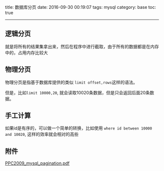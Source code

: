 title: 数据库分页
date: 2016-09-30 00:19:07
tags: mysql
category: base
toc: true

---

## 逻辑分页

就是将所有的结果集拿出来，然后在程序中进行截取，由于所有的数据都是在内存中的，占用内存比较大

## 物理分页

物理分页是指基于数据库提供的类似 `limit offset,rows`这样的语法。

但是，比如`limit 10000,20`,  就会读取10020条数据，但是只会返回后面20条数据。

## 手工计算

如果id是有序的，可以做一个简单的转换，比如使用  `where id between 10000 and 10020`, 这样的效率就会相对的高些

## 附件
 [PPC2009_mysql_pagination.pdf](PPC2009_mysql_pagination.pdf)
